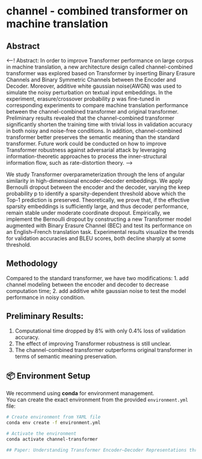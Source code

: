 # channel - combined transformer on machine translation

## Abstract
<--! Abstract: In order to improve Transformer performance on large corpus in machine translation, a new architecture design called channel-combined transformer was explored based on Transformer by inserting Binary Erasure Channels and Binary Symmetric Channels between the Encoder and Decoder. Moreover, additive white gaussian noise(AWGN) was used to simulate the noisy perturbation on textual input embeddings. In the experiment, erasure/crossover probability p was fine-tuned in corresponding experiments to compare machine translation performance between the channel-combined transformer and original transformer. Preliminary results revealed that the channel-combined transformer significantly shorten the training time with trivial loss in validation accuracy in both noisy and noise-free conditions. In addition, channel-combined transformer better preserves the semantic meaning than the standard transformer. Future work could be conducted on how to improve Transformer robustness against adversarial attack by leveraging information-theoretic approaches to process the inner-structural information flow, such as rate-distortion theory. -->

We study Transformer overparameterization through the lens of angular similarity in high-dimensional encoder–decoder embeddings. We apply Bernoulli dropout between the encoder and the decoder, varying the keep probability p to identify a sparsity-dependent threshold above which the Top-1 prediction is preserved. Theoretically, we prove that, if the effective sparsity embeddings is sufficiently large, and thus decoder performance, remain stable under moderate coordinate dropout. Empirically, we implement the Bernoulli dropout by constructing a new Transformer model augmented with Binary Erasure Channel (BEC) and test its performance on an English–French translation task. Experimental results visualize the trends for validation accuracies and BLEU scores, both decline sharply at some threshold.

## Methodology
Compared to the standard transformer, we have two modifications: 1. add channel modeling between the encoder and decoder to decrease computation time; 2. add additive white gaussian noise to test the model performance in noisy condition.

## Preliminary Results: 
1. Computational time dropped by 8% with only 0.4% loss of validation accuracy. 
2. The effect of improving Transformer robustness is still unclear.
3. The channel-combined transformer outperforms original transformer in terms of semantic meaning preservation.


## 📦 Environment Setup

We recommend using **conda** for environment management.  
You can create the exact environment from the provided `environment.yml` file:

```bash
# Create environment from YAML file
conda env create -f environment.yml

# Activate the environment
conda activate channel-transformer

## Paper: Understanding Transformer Encoder–Decoder Representations through Bernoulli Dropout


